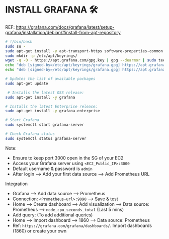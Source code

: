 # INSTALL GRAFANA 🛠️
REF: https://grafana.com/docs/grafana/latest/setup-grafana/installation/debian/#install-from-apt-repository

```sh
# !/bin/bash
sudo su -
sudo apt-get install -y apt-transport-https software-properties-common wget
sudo mkdir -p /etc/apt/keyrings/
wget -q -O - https://apt.grafana.com/gpg.key | gpg --dearmor | sudo tee /etc/apt/keyrings/grafana.gpg > /dev/null
echo "deb [signed-by=/etc/apt/keyrings/grafana.gpg] https://apt.grafana.com stable main" | sudo tee -a /etc/apt/sources.list.d/grafana.list
echo "deb [signed-by=/etc/apt/keyrings/grafana.gpg] https://apt.grafana.com beta main" | sudo tee -a /etc/apt/sources.list.d/grafana.list

# Updates the list of available packages
sudo apt-get update

 # Installs the latest OSS release:
sudo apt-get install -y grafana

# Installs the latest Enterprise release:
sudo apt-get install -y grafana-enterprise

# Start Grafana
sudo systemctl start grafana-server

# Check Grafana status
sudo systemctl status grafana-server
```

Note: 
* Ensure to keep port 3000 open in the SG of your EC2
* Access your Grafana server using `<EC2_Public_IP>:3000`
* Default username & password is `admin`
* After login --> Add your first data source --> Add Prometheus URL

Integration
* Grafana --> Add data source --> Prometheus
* Connection: `<Prometheus-url>:9090` --> Save & test
* Home --> Create dashboard --> Add visualization --> Data source: Prometheus --> `node_cpu_seconds_total` (Last 5 mins)
* Add query: (To add additional queries)
* Home --> Import dashboard --> 1860 --> Data source: Prometheus
* Ref: `https://grafana.com/grafana/dashboards/`. Import dashboards (1860) or create your own
